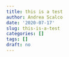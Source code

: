 ```yaml
---
title: this is a test
author: Andrea Scalco
date: '2020-07-17'
slug: this-is-a-test
categories: []
tags: []
draft: no
---
```


